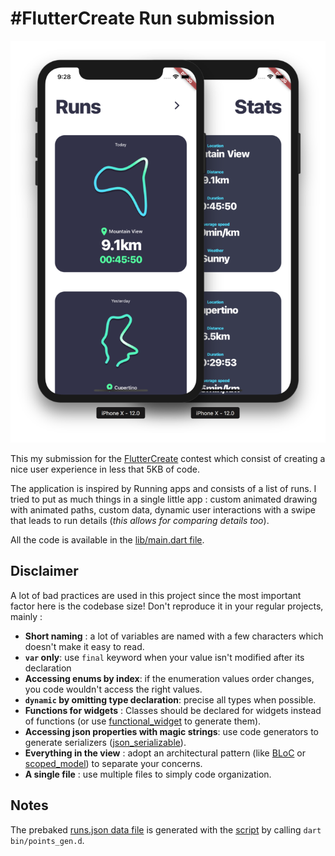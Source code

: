 # #FlutterCreate Run submission

![screenshot](screenshot.png)

This my submission for the [FlutterCreate](https://flutter.dev/create) contest which consist of creating a nice user experience in less that 5KB of code.

The application is inspired by Running apps and consists of a list of runs. I tried to put as much things in a single little app : custom animated drawing with animated paths, custom data, dynamic user interactions with a swipe that leads to run details (*this allows for comparing details too*).

All the code is available in the [lib/main.dart file](lib/main.dart).

## Disclaimer

A lot of bad practices are used in this project since the most important factor here is the codebase size! Don't reproduce it in your regular projects, mainly :

* **Short naming** : a lot of variables are named with a few characters which doesn't make it easy to read.
* **`var` only**: use `final` keyword when your value isn't modified after its declaration
* **Accessing enums by index**: if the enumeration values order changes, you code wouldn't access the right values. 
* **`dynamic` by omitting type declaration**: precise all types when possible.
* **Functions for widgets** : Classes should be declared for widgets instead of functions (or use [functional_widget](https://github.com/rrousselGit/functional_widget) to generate them).
* **Accessing json properties with magic strings**: use code generators to generate serializers ([json_serializable](https://github.com/dart-lang/json_serializable)).
* **Everything in the view** : adopt an architectural pattern (like [BLoC](https://aloisdeniel.com/post/p9OCupX71qaLtGYHpnV0) or [scoped_model](https://github.com/brianegan/scoped_model)) to separate your concerns.
* **A single file** : use multiple files to simply code organization.

## Notes 

The prebaked [runs.json data file](data/run.json) is generated with the [script](bin/points_gen.d) by calling `dart bin/points_gen.d`.